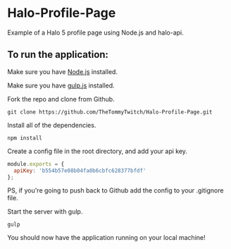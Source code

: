 # Halo-Profile-Page
Example of a Halo 5 profile page using Node.js and halo-api.


## To run the application:

Make sure you have [Node.js](https://nodejs.org/en/) installed.

Make sure you have [gulp.js](http://gulpjs.com/) installed.

Fork the repo and clone from Github.
```
git clone https://github.com/TheTommyTwitch/Halo-Profile-Page.git
```

Install all of the dependencies.
```
npm install
```

Create a config file in the root directory, and add your api key.
```JavaScript
module.exports = {
  apiKey: 'b554b57e08b04fa0b6cbfc628377bfdf'
};
```
PS, if you're going to push back to Github add the config to your .gitignore file.

Start the server with gulp.
```
gulp
```

You should now have the application running on your local machine!

